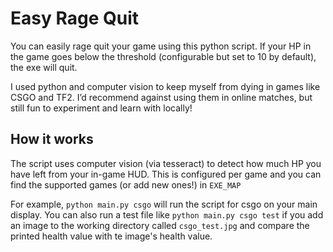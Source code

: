 # Easy Rage Quit
You can easily rage quit your game using this python script. If your HP in the game goes below the threshold (configurable but set to 10 by default), the exe will quit.

I used python and computer vision to keep myself from dying in games like CSGO and TF2. I’d recommend against using them in online matches, but still fun to experiment and learn with locally!

## How it works
The script uses computer vision (via tesseract) to detect how much HP you have left from your in-game HUD. This is configured per game and you can find the supported games (or add new ones!) in `EXE_MAP`

For example, `python main.py csgo` will run the script for csgo on your main display.
You can also run a test file like `python main.py csgo test` if you add an image to the working directory called `csgo_test.jpg` and compare the printed health value with te image's health value.
